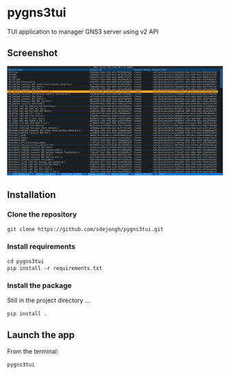 # pygns3tui
TUI application to manager GNS3 server using v2 API

## Screenshot
![PyGNS3TUI](pygns3tui.png)

## Installation

### Clone the repository
```
git clone https://github.com/sdejongh/pygns3tui.git
```

### Install requirements
```
cd pygns3tui
pip install -r requirements.txt
```

### Install the package
Still in the project directory ...
```
pip install .
```

## Launch the app
From the terminal:
```
pygns3tui
```